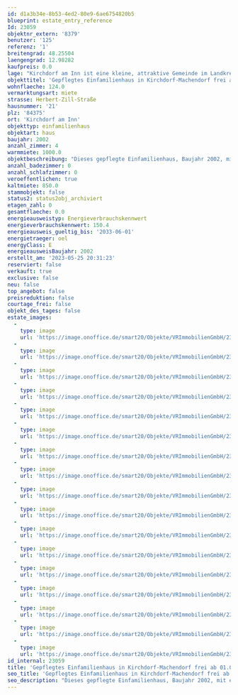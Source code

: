 ```yaml
---
id: d1a3b34e-8b53-4ed2-80e9-6ae6754820b5
blueprint: estate_entry_reference
Id: 23059
objektnr_extern: '8379'
benutzer: '125'
referenz: '1'
breitengrad: 48.25504
laengengrad: 12.98282
kaufpreis: 0.0
lage: "Kirchdorf am Inn ist eine kleine, attraktive Gemeinde im Landkreis Rottal Inn. Sie ist die südlichste Gemeinde Niederbayerns und grenzt unmittelbar an Oberbayern sowie Oberösterreich. \r\n\r\nDer Ort zeichnet sich durch eine sehr gut ausgebaute Infrastruktur aus. Diverse Einkaufsmöglichkeiten, Ärzte und Apotheke sind vorhanden.  Mit seinen aktuell ca. 5.500 Einwohnern hat sich der Ort zu einer sehr begehrten Wohngemeinde entwickelt, da die zentrale Lage zwischen dem bayerischen Chemiedreieck im Westen und dem Bäderdreieck im Osten sehr attraktiv ist.\r\n\r\nKindergarten, Grund- und Mittelschule sind vor Ort. Alle weiterführenden Schulen sind in der benachbarten Stadt Simbach am Inn vorhanden und leicht mit dem Bus erreichbar. \r\n\r\nDer Ort bietet ein großes Angebot an Sport- und Freizeitmöglichkeiten. Überregional bekannt ist der Ort durch das American-Football-Team Wildcats. Am Gemeindeleben kann man sich aktiv einbringen und wird herzlich aufgenommen. Unzählige Rad- und Wanderwege ermöglichen eine aktive Freizeitgestaltung. \r\n\r\nKirchdorf liegt am unteren Inntal  ca. 5 km westlich von Simbach am Inn. Die Städte Altötting und Burghausen sind beide etwa 20 km entfernt.  \r\n\r\nDer Ort ist verkehrsgünstig an die B20 und B12 mit Anschluss an die Autobahn A 94 (Passau-München) angebunden. München ist mit dem Auto in etwa einer Stunde erreichbar.\r\n\r\nDie nächstgelegene Bahnstation liegt nur drei Kilometer entfernt  (Haltepunkt Julbach, Verbindung Simbach/Inn-München) und ist dadurch sehr attraktiv für Pendler.\r\n\r\nKirchdorf besitzt einen Sportflugplatz. Gestattet ist hier ein Flugbetrieb für Kleinflugzeuge. \r\n\r\nKirchdorf ist eine moderne und offene Gemeinde, die sich durch zahlreiche Angebote für Jung und Alt als sehr wohnlich etabliert hat.\r\n\r\nIn unmittelbarer Nähe von der Immobilie im Ortsteil Machendorf befindet sich ein Kindergarten und ein Spielplatz."
objekttitel: 'Gepflegtes Einfamilienhaus in Kirchdorf-Machendorf frei ab 01.08.2023'
wohnflaeche: 124.0
vermarktungsart: miete
strasse: Herbert-Zill-Straße
hausnummer: '21'
plz: '84375'
ort: 'Kirchdorf am Inn'
objekttyp: einfamilienhaus
objektart: haus
baujahr: 2002
anzahl_zimmer: 4
warmmiete: 1000.0
objektbeschreibung: "Dieses gepflegte Einfamilienhaus, Baujahr 2002, mit einer Grundstücksfläche von ca. 552 m² kann ab 01.08.2023 gemietet werden. \r\n\r\nDie Wohnfläche beträgt etwa 124 m² und verteilt sich auf das Erdgeschoss mit Küche plus Abstellraum, Gäste-WC, Wohn- und Esszimmer, sowie im Obergeschoss 3 Schlafräume und ein großes Bad. \r\nDas Haus ist komplett unterkellert. \r\n\r\nLinks vom Eingangsbereich befindet sich eine helle Gästetoilette. Geradeaus geht man in den großzügigen Wohn- Esszimmerbereich mit Schwedenofen. Von hieraus gelangt man auch auf die Terrasse und in den Garten. \r\nEine geräumige und gepflegte Küche mit Speis macht das Erdgeschoss komplett.\r\n\r\nIm Obergeschoss mit offenen Sichtdachstuhl findet man das Schlafzimmer und zwei zusätzliche Räume, die als Kinderzimmer oder Büro verwendet werden können. Das helle Bad verfügt über eine Eckbadewanne, Dusche, WC und ein Doppelwaschbecken. \r\nVom Schlafzimmer und einem Kinderzimmer aus gelangt man auf den Balkon. Das weitere Zimmer hat einen französischen Balkon. \r\n\r\nIm Keller befindet sich die Heizung mit den Öltanks, sowie ein Waschkeller, zudem ein Hobbyraum und ein Abstellkeller. Der Raum unter der Treppe ist ebenfalls noch als Abstellraum nutzbar. Der Keller ist komplett gefliest, zudem befinden sich Heizkörper in jedem Raum. \r\n\r\nEin gepflegter Garten gehört zum Haus ebenso dazu wie eine Garage, ein überdachter Stellplatz sowie ein Freiflächenstellplatz.\r\n\r\nIn den Wohnräumen wurde Laminat verlegt. Die Kunststofffenster haben Fliegengitter und Rollos.  Das Haus hat eine zentrale Ölheizung.\r\n\r\nDen aktuellen Mietern gehört der Schwedenofen im Wohnzimmer, die Küche und die Badmöbel. Diese Gegenstände könnten nach Vereinbarung abgelöst werden."
anzahl_badezimmer: 0
anzahl_schlafzimmer: 0
veroeffentlichen: true
kaltmiete: 850.0
stammobjekt: false
status2: status2obj_archiviert
etagen_zahl: 0
gesamtflaeche: 0.0
energieausweistyp: Energieverbrauchskennwert
energieverbrauchskennwert: 150.4
energieausweis_gueltig_bis: '2033-06-01'
energietraeger: oel
energyClass: E
energieausweisBaujahr: 2002
erstellt_am: '2023-05-25 20:31:23'
reserviert: false
verkauft: true
exclusive: false
neu: false
top_angebot: false
preisreduktion: false
courtage_frei: false
objekt_des_tages: false
estate_images:
  -
    type: image
    url: 'https://image.onoffice.de/smart20/Objekte/VRImmobilienGmbH/23059/37c49ebd-89ae-4713-9710-8063fc00634e.jpg'
  -
    type: image
    url: 'https://image.onoffice.de/smart20/Objekte/VRImmobilienGmbH/23059/8d045d47-09fa-4619-af02-17cac0eaa783.jpg'
  -
    type: image
    url: 'https://image.onoffice.de/smart20/Objekte/VRImmobilienGmbH/23059/62a8e6c3-ede3-4ada-8b2f-9bea310168ec.jpg'
  -
    type: image
    url: 'https://image.onoffice.de/smart20/Objekte/VRImmobilienGmbH/23059/1cd17e4d-cb89-4561-b5cb-e1c4b3c7f844.jpg'
  -
    type: image
    url: 'https://image.onoffice.de/smart20/Objekte/VRImmobilienGmbH/23059/d77cb960-d031-4e85-a540-d09f15b74bd9.jpg'
  -
    type: image
    url: 'https://image.onoffice.de/smart20/Objekte/VRImmobilienGmbH/23059/2dcd4ea0-cde4-4968-9e5b-a62540c22aaf.jpg'
  -
    type: image
    url: 'https://image.onoffice.de/smart20/Objekte/VRImmobilienGmbH/23059/ad5060bd-8e59-46e9-b03d-c4b95d19cef8.jpg'
  -
    type: image
    url: 'https://image.onoffice.de/smart20/Objekte/VRImmobilienGmbH/23059/40a38824-0d1c-451a-8e08-31364caab0d4.jpg'
  -
    type: image
    url: 'https://image.onoffice.de/smart20/Objekte/VRImmobilienGmbH/23059/01dd1e27-eb19-4275-be94-da3205a90a31.jpg'
  -
    type: image
    url: 'https://image.onoffice.de/smart20/Objekte/VRImmobilienGmbH/23059/4cf4218c-3b36-42ff-9f36-c6aa3d301935.jpg'
  -
    type: image
    url: 'https://image.onoffice.de/smart20/Objekte/VRImmobilienGmbH/23059/8e459d71-5c4c-4661-9b30-581abac10572.jpg'
  -
    type: image
    url: 'https://image.onoffice.de/smart20/Objekte/VRImmobilienGmbH/23059/b469e323-e29f-40fb-a1d3-42fc8319f022.jpg'
  -
    type: image
    url: 'https://image.onoffice.de/smart20/Objekte/VRImmobilienGmbH/23059/7d3bacba-76af-4839-ad7c-245d8234a5d5.jpg'
  -
    type: image
    url: 'https://image.onoffice.de/smart20/Objekte/VRImmobilienGmbH/23059/25570c36-2b48-4333-8f88-c4fc9189a387.jpg'
  -
    type: image
    url: 'https://image.onoffice.de/smart20/Objekte/VRImmobilienGmbH/23059/3de4e11b-02bd-41d7-a2b5-ef0ff1d5d3a8.jpg'
  -
    type: image
    url: 'https://image.onoffice.de/smart20/Objekte/VRImmobilienGmbH/23059/3f597fe6-ae91-416c-8f35-97ca2039d015.jpg'
  -
    type: image
    url: 'https://image.onoffice.de/smart20/Objekte/VRImmobilienGmbH/23059/7069da6c-1743-4bc9-b8c8-c0326e08b7d0.jpg'
id_internal: 23059
title: 'Gepflegtes Einfamilienhaus in Kirchdorf-Machendorf frei ab 01.08.2023'
seo_title: 'Gepflegtes Einfamilienhaus in Kirchdorf-Machendorf frei ab 01.08.2023'
seo_description: "Dieses gepflegte Einfamilienhaus, Baujahr 2002, mit einer Grundstücksfläche von ca. 552 m² kann ab 01.08.2023 gemietet werden. \r\n\r\nDie Wohnfläche beträgt e"
---
```

